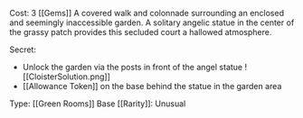 Cost: 3 [[Gems]]
A covered walk and colonnade surrounding an enclosed and seemingly inaccessible garden. A solitary angelic statue in the center of the grassy patch provides this secluded court a hallowed atmosphere.

Secret:
- Unlock the garden via the posts in front of the angel statue
  ![[CloisterSolution.png]]
- [[Allowance Token]] on the base behind the statue in the garden area

Type: [[Green Rooms]]
Base [[Rarity]]: Unusual